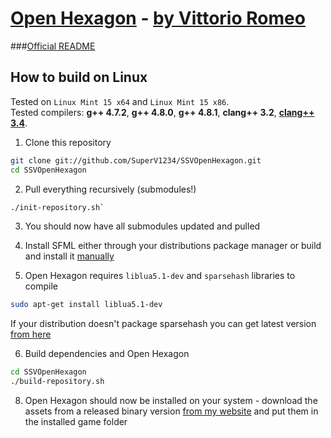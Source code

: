 [Open Hexagon](http://www.facebook.com/OpenHexagon) - [by Vittorio Romeo](http://vittorioromeo.info) 
===================================================================================================
###[Official README](http://vittorioromeo.info/Downloads/OpenHexagon/README.html)  


## How to build on Linux

Tested on `Linux Mint 15 x64` and `Linux Mint 15 x86`.  
Tested compilers: **g++ 4.7.2**, **g++ 4.8.0**, **g++ 4.8.1**, **clang++ 3.2**, [**clang++ 3.4**](http://llvm.org/apt/).

1. Clone this repository
```bash
git clone git://github.com/SuperV1234/SSVOpenHexagon.git
cd SSVOpenHexagon
```

2. Pull everything recursively (submodules!)
```bash
./init-repository.sh`
```

3. You should now have all submodules updated and pulled

4. Install SFML either through your distributions package manager or build and install it [manually](http://sfmlcoder.wordpress.com/2011/08/16/building-sfml-2-0-with-make-for-gcc/)

5. Open Hexagon requires `liblua5.1-dev` and `sparsehash` libraries to compile
```bash
sudo apt-get install liblua5.1-dev
```
If your distribution doesn't package sparsehash you can get latest version [from here](https://code.google.com/p/sparsehash/downloads/list)

6. Build dependencies and Open Hexagon
```bash
cd SSVOpenHexagon
./build-repository.sh
````

8. Open Hexagon should now be installed on your system - download the assets from a released binary version [from my website](http://vittorioromeo.info) and put them in the installed game folder
